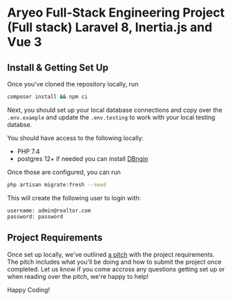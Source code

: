 # Aryeo Full-Stack Engineering Project (Full stack) Laravel 8, Inertia.js and Vue 3

## Install & Getting Set Up 

Once you've cloned the repository locally, run

```bash
composer install && npm ci
```

Next, you should set up your local database connections and copy over the `.env.example` and update the `.env.testing` to work with your local testing databse.

You should have access to the following locally: 

- PHP 7.4
- postgres 12+ if needed you can install [DBngin](https://dbngin.com/)

Once those are configured, you can run 

```bash
php artisan migrate:fresh --seed
```

This will create the following user to login with:

```
username: admin@realtor.com
password: password
```

## Project Requirements 

Once set up locally, we've outlined [a pitch](https://www.notion.so/aryeo/Aryeo-Full-Stack-Engineering-Project-d814733e3e614a019f391b0816551bdf) with the project requirements. The pitch includes what you'll be doing and how to submit the project once completed. Let us know if you come accross any questions getting set up or when reading over the pitch, we're happy to help! 

Happy Coding!
